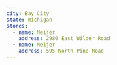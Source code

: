 ```yaml
---
city: Bay City
state: michigan
stores:
  - name: Meijer
    address: 2980 East Wilder Road
  - name: Meijer
    address: 595 North Pine Road
---
```


